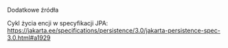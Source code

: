 Dodatkowe źródła

Cykl życia encji w specyfikacji JPA: https://jakarta.ee/specifications/persistence/3.0/jakarta-persistence-spec-3.0.html#a1929
